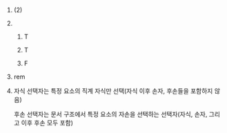 1. (2)

2. 1) T

   2) T

   3) F

3. rem

4. 자식 선택자는 특정 요소의 직계 자식만 선택(자식 이후 손자, 후손들을 포함하지 않음)

   후손 선택자는 문서 구조에서 특정 요소의 자손을 선택하는 선택자(자식, 손자, 그리고 이후 후손 모두 포함)

   